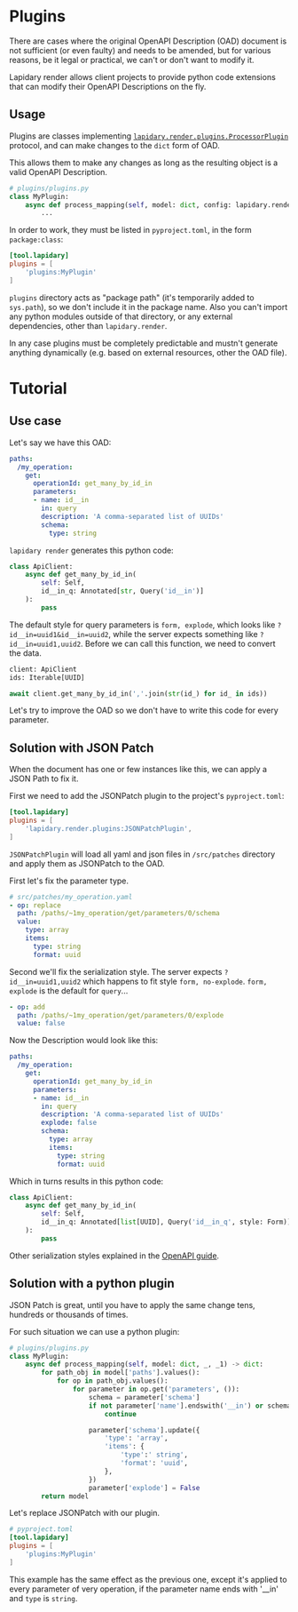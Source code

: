 # Plugins

There are cases where the original OpenAPI Description (OAD) document is not sufficient (or even faulty) and needs to be amended,
but for various reasons, be it legal or practical, we can't or don't want to modify it.

Lapidary render allows client projects to provide python code extensions that can modify their OpenAPI Descriptions on the fly.

## Usage

Plugins are classes
implementing [`lapidary.render.plugins.ProcessorPlugin`](https://github.com/python-lapidary/lapidary-render/blob/develop/src/lapidary/render/plugins.py)
protocol, and can make changes to the `dict` form of OAD.

This allows them to make any changes as long as the resulting object is a valid OpenAPI Description.

```python
# plugins/plugins.py
class MyPlugin:
    async def process_mapping(self, model: dict, config: lapidary.render.Config, project_root: anyio.Path) -> Mapping:
        ...
```

In order to work, they must be listed in `pyproject.toml`, in the form `package:class`:

```toml
[tool.lapidary]
plugins = [
    'plugins:MyPlugin'
]
```

`plugins` directory acts as "package path" (it's temporarily added to `sys.path`), so we don't include it in the package name. Also you can't import any python modules outside of that directory, or any external dependencies, other than `lapidary.render`.

In any case plugins must be completely predictable and mustn't generate anything dynamically (e.g. based on external resources, other the OAD file).

# Tutorial

## Use case

Let's say we have this OAD:

```yaml
paths:
  /my_operation:
    get:
      operationId: get_many_by_id_in
      parameters:
      - name: id__in
        in: query
        description: 'A comma-separated list of UUIDs'
        schema:
          type: string
```

`lapidary render` generates this python code:

```python
class ApiClient:
    async def get_many_by_id_in(
        self: Self,
        id__in_q: Annotated[str, Query('id__in')]
    ):
        pass
```

The default style for query parameters is `form, explode`, which looks like `?id__in=uuid1&id__in=uuid2`,
while the server expects something like `?id__in=uuid1,uuid2`.
Before we can call this function, we need to convert the data.

```python
client: ApiClient
ids: Iterable[UUID]

await client.get_many_by_id_in(','.join(str(id_) for id_ in ids))
```

Let's try to improve the OAD so we don't have to write this code for every parameter.

## Solution with JSON Patch

When the document has one or few instances like this, we can apply a JSON Path to fix it.

First we need to add the JSONPatch plugin to the project's `pyproject.toml`:

```toml
[tool.lapidary]
plugins = [
    'lapidary.render.plugins:JSONPatchPlugin',
]
```

`JSONPatchPlugin` will load all yaml and json files in `/src/patches` directory and apply them as JSONPatch to the OAD.

First let's fix the parameter type.

```yaml
# src/patches/my_operation.yaml
- op: replace
  path: /paths/~1my_operation/get/parameters/0/schema
  value:
    type: array
    items:
      type: string
      format: uuid
```

Second we'll fix the serialization style. The server expects `?id__in=uuid1,uuid2` which happens to fit style `form, no-explode`. `form, explode` is the default for `query`...
```yaml
- op: add
  path: /paths/~1my_operation/get/parameters/0/explode
  value: false
```

Now the Description would look like this:
```yaml
paths:
  /my_operation:
    get:
      operationId: get_many_by_id_in
      parameters:
      - name: id__in
        in: query
        description: 'A comma-separated list of UUIDs'
        explode: false
        schema:
          type: array
          items:
            type: string
            format: uuid
```

Which in turns results in this python code:

```python
class ApiClient:
    async def get_many_by_id_in(
        self: Self,
        id__in_q: Annotated[list[UUID], Query('id__in_q', style: Form)]
    ):
        pass
```

Other serialization styles explained in
the [OpenAPI guide](https://swagger.io/docs/specification/serialization/).

## Solution with a python plugin

JSON Patch is great, until you have to apply the same change tens, hundreds or thousands of times.

For such situation we can use a python plugin:

```python
# plugins/plugins.py
class MyPlugin:
    async def process_mapping(self, model: dict, _, _1) -> dict:
        for path_obj in model['paths'].values():
            for op in path_obj.values():
                for parameter in op.get('parameters', ()):
                    schema = parameter['schema']
                    if not parameter['name'].endswith('__in') or schema['type'] != 'string':
                        continue

                    parameter['schema'].update({
                        'type': 'array',
                        'items': {
                            'type':' string',
                            'format': 'uuid',
                        },
                    })
                    parameter['explode'] = False
        return model
```

Let's replace JSONPatch with our plugin.

```toml
# pyproject.toml
[tool.lapidary]
plugins = [
    'plugins:MyPlugin'
]
```

This example has the same effect as the previous one, except it's applied to every parameter of very operation, if the parameter name ends with '__in' and `type` is `string`.
